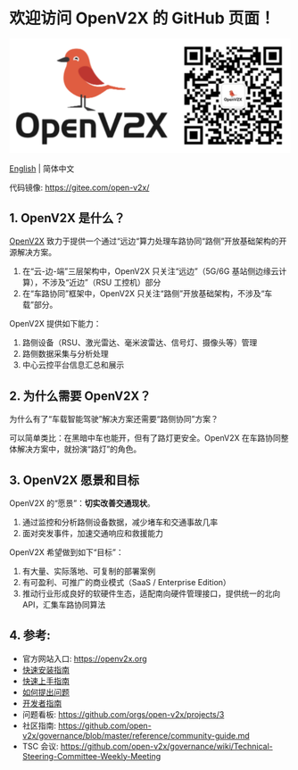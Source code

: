# 欢迎访问 OpenV2X 的 GitHub 页面！

![](/profile/images/openv2x.svg)

[English](/profile/README.md) | 简体中文

代码镜像: <https://gitee.com/open-v2x/>

## 1. OpenV2X 是什么？

[OpenV2X](https://openv2x.org) 致力于提供一个通过“远边“算力处理车路协同“路侧”开放基础架构的开源解决方案。

1. 在“云-边-端”三层架构中，OpenV2X 只关注“远边”（5G/6G 基站侧边缘云计算），不涉及“近边”（RSU 工控机）部分
2. 在“车路协同”框架中，OpenV2X 只关注“路侧”开放基础架构，不涉及“车载”部分。

OpenV2X 提供如下能力：

1. 路侧设备（RSU、激光雷达、毫米波雷达、信号灯、摄像头等）管理
2. 路侧数据采集与分析处理
3. 中心云控平台信息汇总和展示

## 2. 为什么需要 OpenV2X？

为什么有了“车载智能驾驶”解决方案还需要“路侧协同”方案？

可以简单类比：在黑暗中车也能开，但有了路灯更安全。OpenV2X 在车路协同整体解决方案中，就扮演“路灯”的角色。

## 3. OpenV2X 愿景和目标

OpenV2X 的“愿景”：**切实改善交通现状**。

1. 通过监控和分析路侧设备数据，减少堵车和交通事故几率
2. 面对突发事件，加速交通响应和救援能力

OpenV2X 希望做到如下“目标”：

1. 有大量、实际落地、可复制的部署案例
2. 有可盈利、可推广的商业模式（SaaS / Enterprise Edition）
3. 推动行业形成良好的软硬件生态，适配南向硬件管理接口，提供统一的北向 API，汇集车路协同算法

## 4. 参考:

- 官方网站入口: <https://openv2x.org>
- [快速安装指南](https://github.com/open-v2x/docs/blob/albany/src/v2x-quick-install.md)
- [快速上手指南](https://github.com/open-v2x/docs/blob/albany/src/v2x-quick-start.md)
- [如何提出问题](https://github.com/open-v2x/docs/blob/master/docs/v2x_contribution.md)
- [开发者指南](https://github.com/open-v2x/docs/blob/master/docs/v2x_developer_guide-zh_CN.md)
- 问题看板: <https://github.com/orgs/open-v2x/projects/3>
- 社区指南: <https://github.com/open-v2x/governance/blob/master/reference/community-guide.md>
- TSC 会议: <https://github.com/open-v2x/governance/wiki/Technical-Steering-Committee-Weekly-Meeting>
